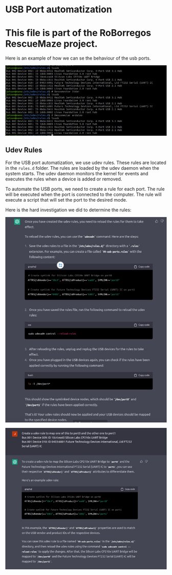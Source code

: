 # USB Port automatization
# This file is part of the RoBorregos RescueMaze project.

Here is an example of how we can se the behaviour of the usb ports.

![USB Ports Behaviour](/assets/maze/ports_behaviour.jpeg)

## Udev Rules

For the USB port automatization, we use udev rules. These rules are located in the `rules.d` folder. The rules are loaded by the udev daemon when the system starts. The udev daemon monitors the kernel for events and executes the rules when a device is added or removed.

To automate the USB ports, we need to create a rule for each port. The rule will be executed when the port is connected to the computer. The rule will execute a script that will set the port to the desired mode.

Here is the hard investigation we did to determine the rules:

![example1](/assets/maze/chat_gpt0.jpeg)

![example2](/assets/maze/chat_gpt1.jpeg)


